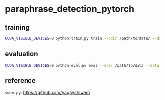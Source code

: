 # paraphrase_detection_pytorch


## training
```bash
CUDA_VISIBLE_DEVICES=0 python train.py train --ddir /path/to/data/ --data-cache-dir /path/to/cache/ --savedir /path/to/dump/ --bsize 128 --ft_path /path/to/ft/bin --use_cuda --epoch 10 --lr 0.01 --seed 1111
```

## evaluation
```bash
CUDA_VISIBLE_DEVICES=0 python eval.py eval --ddir /path/to/data --data-cache-dir /dir/to/cache --model_path ./test/model.pth --ft-path /path/to/fasttext.bin --use_cuda
```


## reference
`swem.py`: https://github.com/yagays/swem
